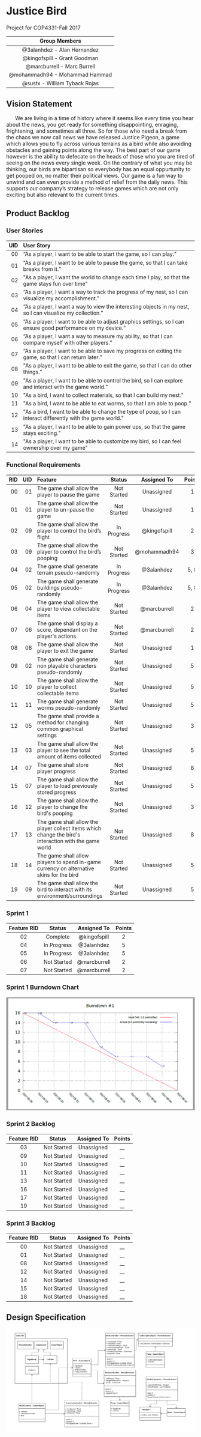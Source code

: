 # Justice Bird

  Project for COP4331-Fall 2017
  
  | Group Members |
  |:-------------:|
  | @3alanhdez - Alan Hernandez |
  | @kingofspill - Grant Goodman |
  | @marcburrell - Marc Burrell |
  | @mohammadh94 - Mohammad Hammad |
  | @sustx - William Tyback Rojas |

## Vision Statement

&nbsp;&nbsp;&nbsp;&nbsp;&nbsp;&nbsp;We are living in a time of history where it seems like every time you hear about the news, you get ready for something disappointing, enraging, frightening, and sometimes all three. So for those who need a break from the chaos we now call news we have released Justice Pigeon, a game which allows you to fly across various terrains as a bird while also avoiding obstacles and gaining points along the way. The best part of our game however is the ability to defecate on the heads of those who you are tired of seeing on the news every single week. On the contrary of what you may be thinking, our birds are bipartisan so everybody has an equal oppurtunity to get pooped on, no matter their political views. Our game is a fun way to unwind and can even provide a method of relief from the daily news. This supports our company’s strategy to release games which are not only exciting but also relevant to the current times.  

## Product Backlog

  ### User Stories
 
  | UID | User Story |
  |---:|:-----------|
  | 00 | “As a player, I want to be able to start the game, so I can play.” |
  | 01 | “As a player, I want to be able to pause the game, so that I can take breaks from it.” |
  | 02 | "As a player, I want the world to change each time I play, so that the game stays fun over time" |
  | 03 | “As a player, I want a way to track the progress of my nest, so I can visualize my accomplishment." |
  | 04 | “As a player, I want a way to view the interesting objects in my nest, so I can visualize my collection.”|
  | 05 | “As a player, I want to be able to adjust graphics settings, so I can ensure good performance on my device.” |
  | 06 | “As a player, I want a way to measure my ability, so that I can compare myself with other players.” |
  | 07 | “As a player, I want to be able to save my progress on exiting the game, so that I can return later.” |
  | 08 | "As a player, I want to be able to exit the game, so that I can do other things." |
  | 09 | "As a player, I want to be able to control the bird, so I can explore and interact with the game world." |
  | 10 | "As a bird,   I want to collect materials, so that I can build my nest." |
  | 11 | "As a bird,   I want to be able to eat worms, so that I am able to poop." |
  | 12 | "As a bird,   I want to be able to change the type of poop, so I can interact differently with the game world." |
  | 13 | "As a player, I want to be able to gain power ups, so that the game stays exciting." |
  | 14 | "As a player, I want to be able to customize my bird, so I can feel ownership over my game" | 
  
  ### Functional Requirements

  | RID | UID | Feature | Status | Assigned To | Points |
  |---:|--------------:|:--------|:------:|:------:|:-----:|
  | 00 | 01            | The game shall allow the player to pause the game                | Not Started | Unassigned   |1|
  | 01 | 01            | The game shall allow the player to un-pause the game             | Not Started | Unassigned   |1|
  | 02 | 09            | The game shall allow the player to control the bird’s flight     | In Progress | @kingofspill |2|
  | 03 | 09            | The game shall allow the player to control the bird’s pooping    | Not Started | @mohammadh94 |3|
  | 04 | 02            | The game shall generate terrain pseudo-randomly                  | In Progress | @3alanhdez   |5, 8|
  | 05 | 02            | The game shall generate buildings pseudo-randomly                | In Progress | @3alanhdez   |5, 8|
  | 06 | 04            | The game shall allow the player to view collectable items        | Not Started | @marcburrell |2|
  | 07 | 06            | The game shall display a score, dependant on the player's actions| Not Started | @marcburrell |2|
  | 08 | 08            | The game shall allow the player to exit the game                 | Not Started | Unassigned   |1|
  | 09 | 02            | The game shall generate non playable characters pseudo-randomly  | Not Started | Unassigned   |5|
  | 10 | 10            | The game shall allow the player to collect collectable items     | Not Started | Unassigned   |5|
  | 11 | 11            | The game shall generate worms pseudo-randomly                    | Not Started | Unassigned   |5|
  | 12 | 05            | The game shall provide a method for changing common graphical settings | Not Started | Unassigned   |3|
  | 13 | 03            | The game shall allow the player to see the total amount of items collected | Not Started | Unassigned   |5|
  | 14 | 07            | The game shall store player progress                             | Not Started | Unassigned   |8|
  | 15 | 07            | The game shall allow the player to load previously stored progress | Not Started | Unassigned   |5|
  | 16 | 12            | The game shall allow the player to change the bird's pooping     | Not Started | Unassigned   |3|
  | 17 | 13            | The game shall allow the player collect items which change the bird's interaction  with the game world | Not Started | Unassigned   |8|
  | 18 | 14            | The game shall allow players to spend in-game currency on alternative skins for the bird | Not Started | Unassigned   |5|
  | 19 | 09            | The game shall allow the bird to interact with its environment/surroundings | Not Started | Unassigned   |5|

  ### Sprint 1
  
  | Feature RID | Status | Assigned To | Points |
  |:----:|:------:|:------:|:----:|
  | 02  | Complete | @kingofspill | 2 |
  | 04  | In Progress | @3alanhdez   | 5 |
  | 05  | In Progress | @3alanhdez   | 5 |
  | 06  | Not Started | @marcburrell | 2 |
  | 07  | Not Started | @marcburrell | 2 |
  
  ### Sprint 1 Burndown Chart
 
 ![Very UML!](Documentation/burndown1.PNG)
  
  ### Sprint 2 Backlog
  
  | Feature RID | Status | Assigned To | Points |
  |:----:|:------:|:------:|:----:|
  | 03  | Not Started | Unassigned | __ |
  | 09  | Not Started | Unassigned | __ |
  | 10  | Not Started | Unassigned | __ |
  | 11  | Not Started | Unassigned | __ |
  | 13  | Not Started | Unassigned | __ |
  | 16  | Not Started | Unassigned | __ |
  | 17  | Not Started | Unassigned | __ |
  | 19  | Not Started | Unassigned | __ |
  
  
  ### Sprint 3 Backlog
  
  | Feature RID | Status | Assigned To | Points |
  |:----:|:------:|:------:|:----:|
  | 00  | Not Started | Unassigned | __ |
  | 01  | Not Started | Unassigned | __ |
  | 08  | Not Started | Unassigned | __ |
  | 12  | Not Started | Unassigned | __ |
  | 14  | Not Started | Unassigned | __ |
  | 15  | Not Started | Unassigned | __ |
  | 18  | Not Started | Unassigned | __ |
  
  
  

## Design Specification

![Very UML!](Documentation/DesignDoc.png)
